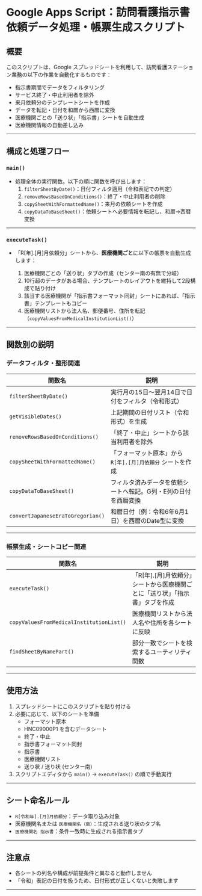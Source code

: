 # Google Apps Script：訪問看護指示書依頼データ処理・帳票生成スクリプト

## 概要

このスクリプトは、Google スプレッドシートを利用して、訪問看護ステーション業務の以下の作業を自動化するものです：

- 指示書期間でデータをフィルタリング
- サービス終了・中止利用者を除外
- 来月依頼分のテンプレートシートを作成
- データを転記・日付を和暦から西暦に変換
- 医療機関ごとの「送り状」「指示書」シートを自動生成
- 医療機関情報の自動差し込み

---

## 構成と処理フロー

### `main()`

- 処理全体の実行関数。以下の順に関数を呼び出します：
  1. `filterSheetByDate()`：日付フィルタ適用（令和表記での判定）
  2. `removeRowsBasedOnConditions()`：終了・中止利用者の削除
  3. `copySheetWithFormattedName()`：来月の依頼シートを作成
  4. `copyDataToBaseSheet()`：依頼シートへ必要情報を転記し、和暦→西暦変換

---

### `executeTask()`

- 「R[年].[月]月依頼分」シートから、**医療機関ごと**に以下の帳票を自動生成します：

  1. 医療機関ごとの「送り状」タブの作成（センター南の有無で分岐）
  2. 10行超のデータがある場合、テンプレートのレイアウトを維持して2段構成で貼り付け
  3. 該当する医療機関が「指示書フォーマット同封」シートにあれば、「指示書」テンプレートもコピー
  4. 医療機関リストから法人名、郵便番号、住所を転記（`copyValuesFromMedicalInstitutionList()`）

---

## 関数別の説明

### データフィルタ・整形関連

| 関数名 | 説明 |
|--------|------|
| `filterSheetByDate()` | 実行月の15日～翌月14日で日付をフィルタ（令和形式） |
| `getVisibleDates()` | 上記期間の日付リスト（令和形式）を生成 |
| `removeRowsBasedOnConditions()` | 「終了・中止」シートから該当利用者を除外 |
| `copySheetWithFormattedName()` | 「フォーマット原本」から `R[年].[月]月依頼分` シートを作成 |
| `copyDataToBaseSheet()` | フィルタ済みデータを依頼シートへ転記。G列・E列の日付を西暦変換 |
| `convertJapaneseEraToGregorian()` | 和暦日付（例：令和6年6月1日）を西暦のDate型に変換 |

---

### 帳票生成・シートコピー関連

| 関数名 | 説明 |
|--------|------|
| `executeTask()` | 「R[年].[月]月依頼分」シートから医療機関ごとに「送り状」「指示書」タブを作成 |
| `copyValuesFromMedicalInstitutionList()` | 医療機関リストから法人名や住所を各シートに反映 |
| `findSheetByNamePart()` | 部分一致でシートを検索するユーティリティ関数 |

---

## 使用方法

1. スプレッドシートにこのスクリプトを貼り付ける
2. 必要に応じて、以下のシートを準備
   - フォーマット原本
   - HNC09000P1 を含むデータシート
   - 終了・中止
   - 指示書フォーマット同封
   - 指示書
   - 医療機関リスト
   - 送り状 / 送り状 (センター南)
3. スクリプトエディタから `main()` → `executeTask()` の順で手動実行

---

## シート命名ルール

- `R[令和年].[月]月依頼分`：データ取り込み対象
- 医療機関名または `医療機関名（南）`：生成される送り状のタブ名
- `医療機関名 指示書`：条件一致時に生成される指示書タブ

---

## 注意点

- 各シートの列名や構成が前提条件と異なると動作しません
- 「令和」表記の日付を扱うため、日付形式が正しくないと失敗します

---

